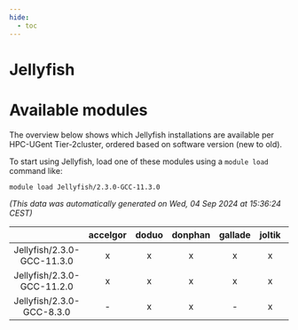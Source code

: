 ```yaml
---
hide:
  - toc
---
```


Jellyfish
=========

# Available modules


The overview below shows which Jellyfish installations are available per HPC-UGent Tier-2cluster, ordered based on software version (new to old).

To start using Jellyfish, load one of these modules using a `module load` command like:

```shell
module load Jellyfish/2.3.0-GCC-11.3.0
```

*(This data was automatically generated on Wed, 04 Sep 2024 at 15:36:24 CEST)*  

| |accelgor|doduo|donphan|gallade|joltik|shinx|skitty|
| :---: | :---: | :---: | :---: | :---: | :---: | :---: | :---: |
|Jellyfish/2.3.0-GCC-11.3.0|x|x|x|x|x|-|x|
|Jellyfish/2.3.0-GCC-11.2.0|x|x|x|x|x|-|x|
|Jellyfish/2.3.0-GCC-8.3.0|-|x|x|-|x|-|x|

